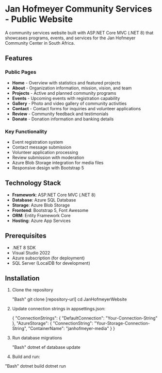 # Jan Hofmeyer Community Services - Public Website

A community services website built with ASP.NET Core MVC (.NET 8) that showcases programs, events, and services for the Jan Hofmeyer Community Center in South Africa.

## Features

### Public Pages
- **Home** - Overview with statistics and featured projects
- **About** - Organization information, mission, vision, and team
- **Projects** - Active and planned community programs
- **Events** - Upcoming events with registration capability
- **Gallery** - Photo and video gallery of community activities
- **Contact** - Contact forms for inquiries and volunteer applications
- **Review** - Community feedback and testimonials
- **Donate** - Donation information and banking details

### Key Functionality
- Event registration system
- Contact message submission
- Volunteer application processing
- Review submission with moderation
- Azure Blob Storage integration for media files
- Responsive design with Bootstrap 5

## Technology Stack

- **Framework**: ASP.NET Core MVC (.NET 8)
- **Database**: Azure SQL Database
- **Storage**: Azure Blob Storage
- **Frontend**: Bootstrap 5, Font Awesome
- **ORM**: Entity Framework Core
- **Hosting**: Azure App Services

## Prerequisites

- .NET 8 SDK
- Visual Studio 2022
- Azure subscription (for deployment)
- SQL Server (LocalDB for development)

## Installation

1. Clone the repository
   
    "Bash"
    git clone [repository-url] 
    cd JanHofmeyerWebsite
   
3. Update connection strings in appsettings.json:
    
     {
      "ConnectionStrings": {
      "DefaultConnection": "Your-Connection-String"
    },
      "AzureStorage": {
      "ConnectionString": "Your-Storage-Connection-String",
      "ContainerName": "janhofmeyer-media"
    }
  }
     
4. Run database migrations
   
    "Bash"
     dotnet ef database update
   
6. Build and run:

  "Bash"
  dotnet build
  dotnet run


